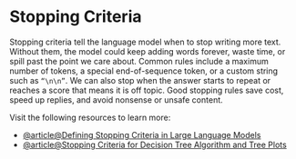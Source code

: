 # Stopping Criteria

Stopping criteria tell the language model when to stop writing more text. Without them, the model could keep adding words forever, waste time, or spill past the point we care about. Common rules include a maximum number of tokens, a special end-of-sequence token, or a custom string such as `“\n\n”`. We can also stop when the answer starts to repeat or reaches a score that means it is off topic. Good stopping rules save cost, speed up replies, and avoid nonsense or unsafe content.

Visit the following resources to learn more:

- [@article@Defining Stopping Criteria in Large Language Models](https://www.metriccoders.com/post/defining-stopping-criteria-in-large-language-models-a-practical-guide)
- [@article@Stopping Criteria for Decision Tree Algorithm and Tree Plots](https://aieagle.in/stopping-criteria-for-decision-tree-algorithm-and-tree-plots/)

